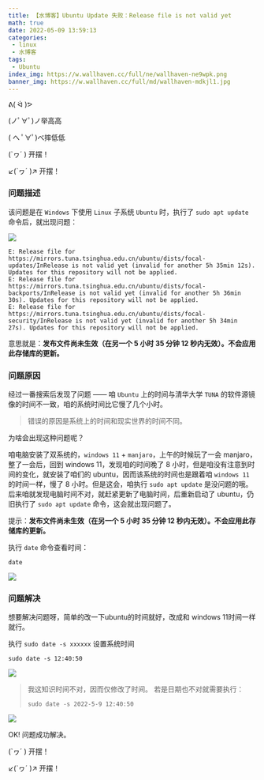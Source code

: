 ```yaml
---
title: 【水博客】Ubuntu Update 失败：Release file is not valid yet
math: true
date: 2022-05-09 13:59:13
categories: 
 - linux
 - 水博客
tags:
 - Ubuntu
index_img: https://w.wallhaven.cc/full/ne/wallhaven-ne9wpk.png
banner_img: https://w.wallhaven.cc/full/md/wallhaven-mdkjl1.jpg
---
```


ᕕ( ᐛ )ᕗ

(ノﾟ∀ﾟ)ノ举高高

( へ ﾟ∀ﾟ)べ摔低低

(`ヮ´ ) 开摆！

↙(`ヮ´ )↗ 开摆！

### 问题描述
该问题是在 `Windows` 下使用 `Linux` 子系统 `Ubuntu` 时，执行了 `sudo apt update` 命令后，就出现问题：

![](https://s1.ax1x.com/2022/05/09/OGlyCD.png)

```
E: Release file for https://mirrors.tuna.tsinghua.edu.cn/ubuntu/dists/focal-updates/InRelease is not valid yet (invalid for another 5h 35min 12s). Updates for this repository will not be applied.
E: Release file for https://mirrors.tuna.tsinghua.edu.cn/ubuntu/dists/focal-backports/InRelease is not valid yet (invalid for another 5h 36min 30s). Updates for this repository will not be applied.
E: Release file for https://mirrors.tuna.tsinghua.edu.cn/ubuntu/dists/focal-security/InRelease is not valid yet (invalid for another 5h 34min 27s). Updates for this repository will not be applied.
```

意思就是：**发布文件尚未生效（在另一个 5 小时 35 分钟 12 秒内无效）。不会应用此存储库的更新。**


### 问题原因
经过一番搜索后发现了问题 —— 咱 `Ubuntu` 上的时间与清华大学 `TUNA` 的软件源镜像的时间不一致，咱的系统时间比它慢了几个小时。
> 错误的原因是系统上的时间和现实世界的时间不同。

为啥会出现这种问题呢？

咱电脑安装了双系统的，`windows 11` + `manjaro`，上午的时候玩了一会 manjaro，整了一会后，回到 windows 11，发现咱的时间晚了 8 小时，但是咱没有注意到时间的变化，就安装了咱们的 ubuntu，因而该系统的时间也是跟着咱 `windows 11` 的时间一样，慢了 8 小时。但是这会，咱执行 `sudo apt update` 是没问题的哦。后来咱就发现电脑时间不对，就赶紧更新了电脑时间，后重新启动了 ubuntu，仍旧执行了 `sudo apt update` 命令，这会就出现问题了。

提示：**发布文件尚未生效（在另一个 5 小时 35 分钟 12 秒内无效）。不会应用此存储库的更新。**

执行 `date` 命令查看时间：
```
date
```
![](https://s1.ax1x.com/2022/05/09/OGY5an.png)

### 问题解决

想要解决问题呀，简单的改一下ubuntu的时间就好，改成和 windows 11时间一样就行。

执行 `sudo date -s xxxxxx` 设置系统时间
```
sudo date -s 12:40:50
```
![](https://s1.ax1x.com/2022/05/09/OGYzI1.png)

> 我这知识时间不对，因而仅修改了时间。
> 若是日期也不对就需要执行：
> ```
> sudo date -s 2022-5-9 12:40:50
> ```

![](https://s1.ax1x.com/2022/05/09/OGNElT.png)

OK! 问题成功解决。

(`ヮ´ ) 开摆！

↙(`ヮ´ )↗ 开摆！
